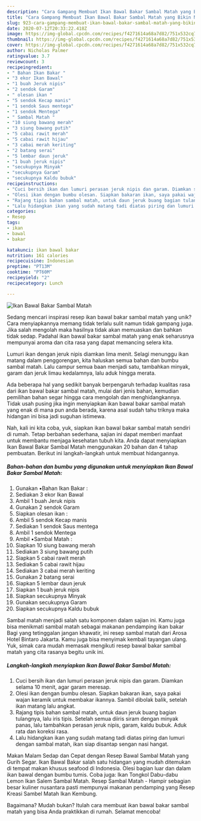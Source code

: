 ```yaml
---
description: "Cara Gampang Membuat Ikan Bawal Bakar Sambal Matah yang Bikin Ngiler"
title: "Cara Gampang Membuat Ikan Bawal Bakar Sambal Matah yang Bikin Ngiler"
slug: 923-cara-gampang-membuat-ikan-bawal-bakar-sambal-matah-yang-bikin-ngiler
date: 2020-07-12T20:33:22.418Z
image: https://img-global.cpcdn.com/recipes/f4271614a68a7d82/751x532cq70/ikan-bawal-bakar-sambal-matah-foto-resep-utama.jpg
thumbnail: https://img-global.cpcdn.com/recipes/f4271614a68a7d82/751x532cq70/ikan-bawal-bakar-sambal-matah-foto-resep-utama.jpg
cover: https://img-global.cpcdn.com/recipes/f4271614a68a7d82/751x532cq70/ikan-bawal-bakar-sambal-matah-foto-resep-utama.jpg
author: Nicholas Palmer
ratingvalue: 3.7
reviewcount: 3
recipeingredient:
- " Bahan Ikan Bakar "
- "3 ekor Ikan Bawal"
- "1 buah Jeruk nipis"
- "2 sendok Garam"
- " olesan ikan "
- "5 sendok Kecap manis"
- "1 sendok Saus mentega"
- "1 sendok Mentega"
- " Sambal Matah "
- "10 siung bawang merah"
- "3 siung bawang putih"
- "5 cabai rawit merah"
- "5 cabai rawit hijau"
- "3 cabai merah keriting"
- "2 batang serai"
- "5 lembar daun jeruk"
- "1 buah jeruk nipis"
- "secukupnya Minyak"
- "secukupnya Garam"
- "secukupnya Kaldu bubuk"
recipeinstructions:
- "Cuci bersih ikan dan lumuri perasan jeruk nipis dan garam. Diamkan selama 10 menit, agar garam meresap."
- "Olesi ikan dengan bumbu olesan. Siapkan bakaran ikan, saya pakai wajan keramik untuk membakar ikannya. Sambil dibolak balik, setelah ikan matang lalu angkat."
- "Rajang tipis bahan sambal matah, untuk daun jeruk buang bagian tulangnya, lalu iris tipis. Setelah semua diiris siram dengan minyak panas, lalu tambahkan perasan jeruk nipis, garam, kaldu bubuk. Aduk rata dan koreksi rasa."
- "Lalu hidangkan ikan yang sudah matang tadi diatas piring dan lumuri dengan sambal matah, ikan siap disantap sengan nasi hangat."
categories:
- Resep
tags:
- ikan
- bawal
- bakar

katakunci: ikan bawal bakar 
nutrition: 161 calories
recipecuisine: Indonesian
preptime: "PT13M"
cooktime: "PT60M"
recipeyield: "2"
recipecategory: Lunch

---
```



![Ikan Bawal Bakar Sambal Matah](https://img-global.cpcdn.com/recipes/f4271614a68a7d82/751x532cq70/ikan-bawal-bakar-sambal-matah-foto-resep-utama.jpg)

Sedang mencari inspirasi resep ikan bawal bakar sambal matah yang unik? Cara menyiapkannya memang tidak terlalu sulit namun tidak gampang juga. Jika salah mengolah maka hasilnya tidak akan memuaskan dan bahkan tidak sedap. Padahal ikan bawal bakar sambal matah yang enak seharusnya mempunyai aroma dan cita rasa yang dapat memancing selera kita.

Lumuri ikan dengan jeruk nipis diamkan lima menit. Selagi menunggu ikan matang dalam penggorengan, kita haluskan semua bahan dan bumbu sambal matah. Lalu campur semua baan menjadi satu, tambahkan minyak, garam dan jeruk limau kedalamnya, lalu aduk hingga merata.

Ada beberapa hal yang sedikit banyak berpengaruh terhadap kualitas rasa dari ikan bawal bakar sambal matah, mulai dari jenis bahan, kemudian pemilihan bahan segar hingga cara mengolah dan menghidangkannya. Tidak usah pusing jika ingin menyiapkan ikan bawal bakar sambal matah yang enak di mana pun anda berada, karena asal sudah tahu triknya maka hidangan ini bisa jadi suguhan istimewa.


Nah, kali ini kita coba, yuk, siapkan ikan bawal bakar sambal matah sendiri di rumah. Tetap berbahan sederhana, sajian ini dapat memberi manfaat untuk membantu menjaga kesehatan tubuh kita. Anda dapat menyiapkan Ikan Bawal Bakar Sambal Matah menggunakan 20 bahan dan 4 tahap pembuatan. Berikut ini langkah-langkah untuk membuat hidangannya.

<!--inarticleads1-->

##### Bahan-bahan dan bumbu yang digunakan untuk menyiapkan Ikan Bawal Bakar Sambal Matah:

1. Gunakan  ▪️Bahan Ikan Bakar :
1. Sediakan 3 ekor Ikan Bawal
1. Ambil 1 buah Jeruk nipis
1. Gunakan 2 sendok Garam
1. Siapkan  olesan ikan :
1. Ambil 5 sendok Kecap manis
1. Sediakan 1 sendok Saus mentega
1. Ambil 1 sendok Mentega
1. Ambil  ▪️Sambal Matah :
1. Siapkan 10 siung bawang merah
1. Sediakan 3 siung bawang putih
1. Siapkan 5 cabai rawit merah
1. Sediakan 5 cabai rawit hijau
1. Sediakan 3 cabai merah keriting
1. Gunakan 2 batang serai
1. Siapkan 5 lembar daun jeruk
1. Siapkan 1 buah jeruk nipis
1. Siapkan secukupnya Minyak
1. Gunakan secukupnya Garam
1. Siapkan secukupnya Kaldu bubuk


Sambal matah menjadi salah satu komponen dalam sajian ini. Kamu juga bisa menikmati sambal matah sebagai makanan pendamping ikan bakar Bagi yang tetinggalan jangan khawatir, ini resep sambal matah dari Arosa Hotel Bintaro Jakarta. Kamu juga bisa menyimak kembali tayangan ulang. Yuk, simak cara mudah memasak mengikuti resep bawal bakar sambal matah yang cita rasanya begitu unik ini. 

<!--inarticleads2-->

##### Langkah-langkah menyiapkan Ikan Bawal Bakar Sambal Matah:

1. Cuci bersih ikan dan lumuri perasan jeruk nipis dan garam. Diamkan selama 10 menit, agar garam meresap.
1. Olesi ikan dengan bumbu olesan. Siapkan bakaran ikan, saya pakai wajan keramik untuk membakar ikannya. Sambil dibolak balik, setelah ikan matang lalu angkat.
1. Rajang tipis bahan sambal matah, untuk daun jeruk buang bagian tulangnya, lalu iris tipis. Setelah semua diiris siram dengan minyak panas, lalu tambahkan perasan jeruk nipis, garam, kaldu bubuk. Aduk rata dan koreksi rasa.
1. Lalu hidangkan ikan yang sudah matang tadi diatas piring dan lumuri dengan sambal matah, ikan siap disantap sengan nasi hangat.


Makan Malam Sedap dan Cepat dengan Resep Bawal Sambal Matah yang Gurih Segar. Ikan Bawal Bakar salah satu hidangan yang mudah ditemukan di tempat makan khusus seafood di Indonesia. Olesi bagian luar dan dalam ikan bawal dengan bumbu tumis. Coba juga: Ikan Tongkol Dabu-dabu Lemon Ikan Salem Sambal Matah. Resep Sambal Matah - Hampir sebagian besar kuliner nusantara pasti mempunyai makanan pendamping yang Resep Kreasi Sambel Matah Ikan Kembung. 

Bagaimana? Mudah bukan? Itulah cara membuat ikan bawal bakar sambal matah yang bisa Anda praktikkan di rumah. Selamat mencoba!
